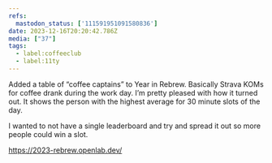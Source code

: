 ```yaml
---
refs:
  mastodon_status: ['111591951091580836']
date: 2023-12-16T20:20:42.786Z
media: ["37"]
tags:
  - label:coffeeclub
  - label:11ty
---
```


<p>Added a table of “coffee captains” to Year in Rebrew. Basically Strava KOMs for coffee drank during the work day. I’m pretty pleased with how it turned out. It shows the person with the highest average for 30 minute slots of the day. </p><p>I wanted to not have a single leaderboard and try and spread it out so more people could win a slot. </p><p><a href="https://2023-rebrew.openlab.dev/" target="_blank" rel="nofollow noopener noreferrer" translate="no"><span class="invisible">https://</span><span class="">2023-rebrew.openlab.dev/</span><span class="invisible"></span></a></p><p>  </p>
